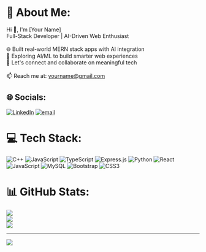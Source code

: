 # 💫 About Me:
Hi 👋, I'm [Your Name]  <br>Full-Stack Developer | AI-Driven Web Enthusiast<br><br>🌐 Built real-world MERN stack apps with AI integration  <br>🧠 Exploring AI/ML to build smarter web experiences  <br>💬 Let's connect and collaborate on meaningful tech<br><br>📫 Reach me at: yourname@gmail.com  <br>


## 🌐 Socials:
[![LinkedIn](https://img.shields.io/badge/LinkedIn-%230077B5.svg?logo=linkedin&logoColor=white)](https://linkedin.com/in/tejal-pawar-a6b872348) [![email](https://img.shields.io/badge/Email-D14836?logo=gmail&logoColor=white)](mailto:tejalpawar2005@gmail.com) 

# 💻 Tech Stack:
![C++](https://img.shields.io/badge/c++-%2300599C.svg?style=for-the-badge&logo=c%2B%2B&logoColor=white) ![JavaScript](https://img.shields.io/badge/javascript-%23323330.svg?style=for-the-badge&logo=javascript&logoColor=%23F7DF1E) ![TypeScript](https://img.shields.io/badge/typescript-%23007ACC.svg?style=for-the-badge&logo=typescript&logoColor=white) ![Express.js](https://img.shields.io/badge/express.js-%23404d59.svg?style=for-the-badge&logo=express&logoColor=%2361DAFB) ![Python](https://img.shields.io/badge/python-3670A0?style=for-the-badge&logo=python&logoColor=ffdd54) ![React](https://img.shields.io/badge/react-%2320232a.svg?style=for-the-badge&logo=react&logoColor=%2361DAFB) ![JavaScript](https://img.shields.io/badge/javascript-%23323330.svg?style=for-the-badge&logo=javascript&logoColor=%23F7DF1E) ![MySQL](https://img.shields.io/badge/mysql-4479A1.svg?style=for-the-badge&logo=mysql&logoColor=white) ![Bootstrap](https://img.shields.io/badge/bootstrap-%238511FA.svg?style=for-the-badge&logo=bootstrap&logoColor=white) ![CSS3](https://img.shields.io/badge/css3-%231572B6.svg?style=for-the-badge&logo=css3&logoColor=white)
# 📊 GitHub Stats:
![](https://github-readme-stats.vercel.app/api?username=tejalpawar75&theme=dark&hide_border=false&include_all_commits=false&count_private=false)<br/>
![](https://nirzak-streak-stats.vercel.app/?user=tejalpawar75&theme=dark&hide_border=false)<br/>
![](https://github-readme-stats.vercel.app/api/top-langs/?username=tejalpawar75&theme=dark&hide_border=false&include_all_commits=false&count_private=false&layout=compact)

---
[![](https://visitcount.itsvg.in/api?id=tejalpawar75&icon=0&color=0)](https://visitcount.itsvg.in)

<!-- Proudly created with GPRM ( https://gprm.itsvg.in ) -->
